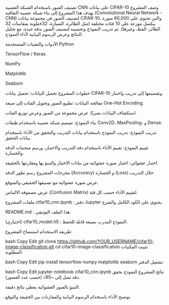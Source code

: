 تصنيف الصور باستخدام الشبكة العصبية CNN على بيانات CIFAR-10
 وصف المشروع
يهدف هذا المشروع إلى بناء شبكة عصبية التفافية (Convolutional Neural Network - CNN) لتصنيف الصور في مجموعة بيانات CIFAR-10، والتي تحتوي على 60,000 صورة ملونة بمقاسات 32x32 بيكسل موزعة على 10 فئات مختلفة (مثل الطائرة، السيارة، الطائر، القط، وغيرها).
تم تدريب النموذج وتحسينه لتصنيف الصور بدقة جيدة، مع تحليل النتائج وعرض الرسوم البيانية لأداء النموذج.

 الأدوات والتقنيات المستخدمة
Python

TensorFlow / Keras

NumPy

Matplotlib

Seaborn

 خطوات المشروع
تحميل البيانات: تحميل بيانات CIFAR-10 وتقسيمها إلى تدريب واختبار.

معالجة البيانات: تطبيع الصور وتحويل الفئات إلى صيغة One-Hot Encoding.

استكشاف البيانات بصريًا: عرض مجموعة من الصور وعرض توزيع الفئات.

بناء النموذج: تصميم شبكة عصبية باستخدام طبقات Conv2D، MaxPooling، و Dense.

تدريب النموذج: تدريب النموذج باستخدام بيانات التدريب والتحقق من الأداء باستخدام بيانات التحقق.

تقييم النموذج: تقييم الأداء باستخدام دقة التدريب والاختبار، ورسم منحنيات الدقة والخسارة.

اختبار عشوائي: اختيار صورة عشوائية من بيانات الاختبار والتنبؤ بها ومقارنتها بالحقيقة.

 مخرجات المشروع
رسم تطور الدقة (Accuracy) و الخسارة (Loss) خلال التدريب.

عرض صورة عشوائية مع تصنيفها الحقيقي والمتوقع.

عرض مصفوفة الالتباس (Confusion Matrix) لتقييم الأداء حسب كل فئة.

 ملفات المشروع
cifar10_cnn.ipynb : دفتر Jupyter يحتوي على الكود الكامل والشرح.

README.md : هذا الملف التوثيقي.

(اختياري) cifar10_model.h5 : النموذج المدرب بصيغة قابلة للحفظ.

 طريقة الاستخدام
استنساخ المشروع:

bash
Copy
Edit
git clone https://github.com/YOUR_USERNAME/cifar10-image-classification.git
cd cifar10-image-classification
تثبيت المكتبات المطلوبة:

bash
Copy
Edit
pip install tensorflow numpy matplotlib seaborn
تشغيل الدفتر:

bash
Copy
Edit
jupyter notebook cifar10_cnn.ipynb
 نتائج المشروع
النموذج يحقق دقة تصل إلى ~85٪ (حسب عدد العصور).

التنبؤ بالصور العشوائية يعطي نتائج دقيقة.

توضيح الأداء باستخدام الرسوم البيانية والمقارنات بين الحقيقة والتوقع.

